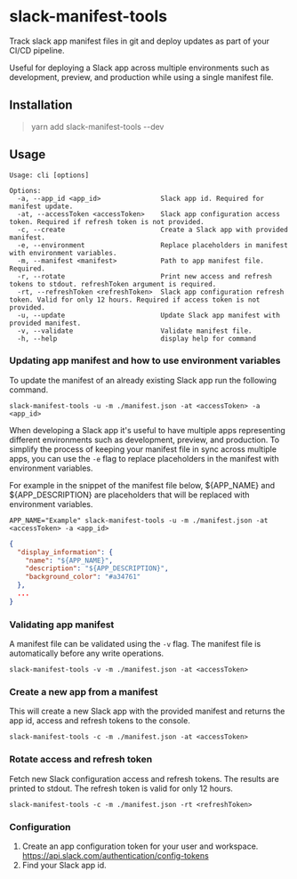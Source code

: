 # slack-manifest-tools

 Track slack app manifest files in git and deploy updates as part of your CI/CD pipeline. 
 
Useful for deploying a Slack app across multiple environments such as development, preview, and production while using a single manifest file.

## Installation

> yarn add slack-manifest-tools --dev

## Usage

```shell
Usage: cli [options]

Options:
  -a, --app_id <app_id>               Slack app id. Required for manifest update.
  -at, --accessToken <accessToken>    Slack app configuration access token. Required if refresh token is not provided.
  -c, --create                        Create a Slack app with provided manifest.
  -e, --environment                   Replace placeholders in manifest with environment variables.
  -m, --manifest <manifest>           Path to app manifest file. Required.
  -r, --rotate                        Print new access and refresh tokens to stdout. refreshToken argument is required.
  -rt, --refreshToken <refreshToken>  Slack app configuration refresh token. Valid for only 12 hours. Required if access token is not provided.
  -u, --update                        Update Slack app manifest with provided manifest.
  -v, --validate                      Validate manifest file.
  -h, --help                          display help for command
```

### Updating app manifest and how to use environment variables

To update the manifest of an already existing Slack app run the following command.

```shell
slack-manifest-tools -u -m ./manifest.json -at <accessToken> -a <app_id>
```

When developing a Slack app it's useful to have multiple apps representing different environments such as development, preview, and production. To simplify the process of keeping your manifest file in sync across multiple apps, you can use the `-e` flag to replace placeholders in the manifest with environment variables.

For example in the snippet of the manifest file below, ${APP_NAME} and ${APP_DESCRIPTION} are placeholders that will be replaced with environment variables.

```shell
APP_NAME="Example" slack-manifest-tools -u -m ./manifest.json -at <accessToken> -a <app_id>
```

```json
{
  "display_information": {
    "name": "${APP_NAME}",
    "description": "${APP_DESCRIPTION}",
    "background_color": "#a34761"
  },
  ...
}
```

### Validating app manifest

A manifest file can be validated using the `-v` flag. The manifest file is automatically before any write operations.

```shell
slack-manifest-tools -v -m ./manifest.json -at <accessToken>
```

### Create a new app from a manifest

This will create a new Slack app with the provided manifest and returns the app id, access and refresh tokens to the console.

```shell
slack-manifest-tools -c -m ./manifest.json -at <accessToken>
```

### Rotate access and refresh token

Fetch new Slack configuration access and refresh tokens. The results are printed to stdout. The refresh token is valid for only 12 hours.

```shell
slack-manifest-tools -c -m ./manifest.json -rt <refreshToken>
```

### Configuration

1. Create an app configuration token for your user and workspace. https://api.slack.com/authentication/config-tokens
2. Find your Slack app id.
